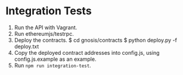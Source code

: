 Integration Tests
=================

1. Run the API with Vagrant.
2. Run ethereumjs/testrpc.
3. Deploy the contracts.
   $ cd gnosis/contracts
   $ python deploy.py -f deploy.txt
4. Copy the deployed contract addresses into config.js, using config.js.example as
   an example.
5. Run `npm run integration-test`.
